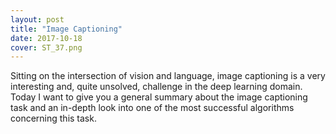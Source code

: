 ```yaml
---
layout: post
title: "Image Captioning"
date: 2017-10-18
cover: ST_37.png
---
```


Sitting on the intersection of vision and language, image captioning is a very interesting and, quite unsolved, challenge in the deep learning domain. Today I want to give you a general summary about the image captioning task and an in-depth look into one of the most successful algorithms concerning this task.